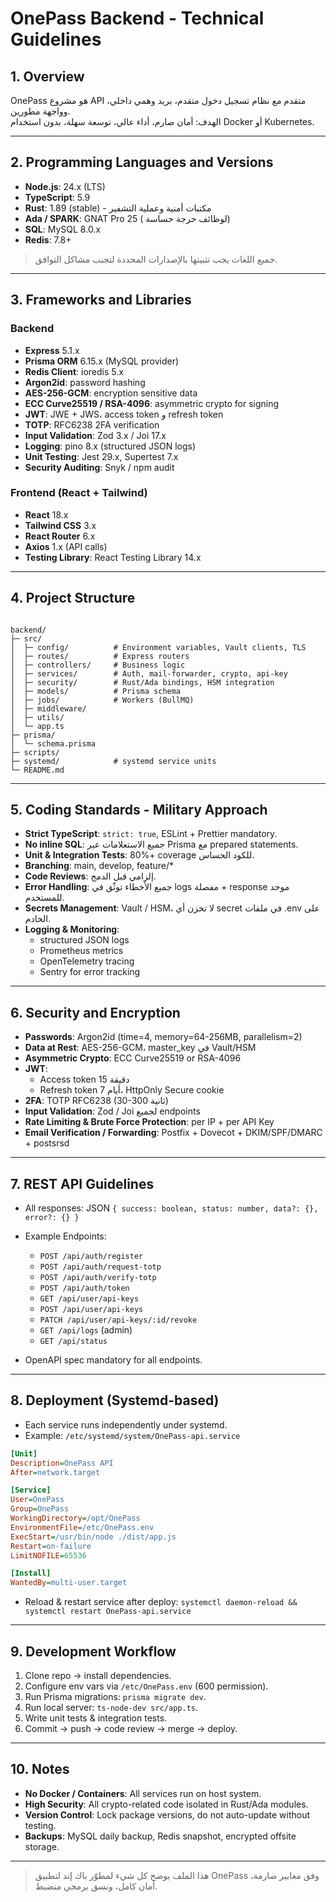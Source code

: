 # OnePass Backend - Technical Guidelines

## 1. Overview
OnePass هو مشروع API متقدم مع نظام تسجيل دخول متقدم، بريد وهمي داخلي، وواجهة مطورين.  
الهدف: أمان صارم، أداء عالي، توسعة سهلة، بدون استخدام Docker أو Kubernetes.  

---

## 2. Programming Languages and Versions
- **Node.js**: 24.x (LTS)  
- **TypeScript**: 5.9  
- **Rust**: 1.89 (stable) - مكتبات أمنية وعملية التشفير  
- **Ada / SPARK**: GNAT Pro 25 ( لوظائف حرجة حساسة)  
- **SQL**: MySQL 8.0.x  
- **Redis**: 7.8+  

> جميع اللغات يجب تثبيتها بالإصدارات المحددة لتجنب مشاكل التوافق.

---

## 3. Frameworks and Libraries
### Backend
- **Express** 5.1.x  
- **Prisma ORM** 6.15.x (MySQL provider)  
- **Redis Client**: ioredis 5.x  
- **Argon2id**: password hashing  
- **AES-256-GCM**: encryption sensitive data  
- **ECC Curve25519 / RSA-4096**: asymmetric crypto for signing  
- **JWT**: JWE + JWS، access token و refresh token  
- **TOTP**: RFC6238 2FA verification  
- **Input Validation**: Zod 3.x / Joi 17.x  
- **Logging**: pino 8.x (structured JSON logs)  
- **Unit Testing**: Jest 29.x, Supertest 7.x  
- **Security Auditing**: Snyk / npm audit  

### Frontend (React + Tailwind)
- **React** 18.x  
- **Tailwind CSS** 3.x  
- **React Router** 6.x  
- **Axios** 1.x (API calls)  
- **Testing Library**: React Testing Library 14.x  

---

## 4. Project Structure
```

backend/
├─ src/
│  ├─ config/          # Environment variables, Vault clients, TLS
│  ├─ routes/          # Express routers
│  ├─ controllers/     # Business logic
│  ├─ services/        # Auth, mail-forwarder, crypto, api-key
│  ├─ security/        # Rust/Ada bindings, HSM integration
│  ├─ models/          # Prisma schema
│  ├─ jobs/            # Workers (BullMQ)
│  ├─ middleware/
│  ├─ utils/
│  └─ app.ts
├─ prisma/
│  └─ schema.prisma
├─ scripts/
├─ systemd/            # systemd service units
└─ README.md

````

---

## 5. Coding Standards - Military Approach
- **Strict TypeScript**: `strict: true`, ESLint + Prettier mandatory.  
- **No inline SQL**: جميع الاستعلامات عبر Prisma مع prepared statements.  
- **Unit & Integration Tests**: 80%+ coverage للكود الحساس.  
- **Branching**: main, develop, feature/*  
- **Code Reviews**: إلزامي قبل الدمج.  
- **Error Handling**: جميع الأخطاء توثّق في logs مفصلة + response موحد للمستخدم.  
- **Secrets Management**: Vault / HSM، لا تخزن أي secret في ملفات .env على الخادم.  
- **Logging & Monitoring**:  
  - structured JSON logs  
  - Prometheus metrics  
  - OpenTelemetry tracing  
  - Sentry for error tracking  

---

## 6. Security and Encryption
- **Passwords**: Argon2id (time=4, memory=64-256MB, parallelism=2)  
- **Data at Rest**: AES-256-GCM، master_key في Vault/HSM  
- **Asymmetric Crypto**: ECC Curve25519 or RSA-4096  
- **JWT**:  
  - Access token 15 دقيقة  
  - Refresh token 7 أيام، HttpOnly Secure cookie  
- **2FA**: TOTP RFC6238 (30-300 ثانية)  
- **Input Validation**: Zod / Joi لجميع endpoints  
- **Rate Limiting & Brute Force Protection**: per IP + per API Key  
- **Email Verification / Forwarding**: Postfix + Dovecot + DKIM/SPF/DMARC + postsrsd  

---

## 7. REST API Guidelines
- All responses: JSON `{ success: boolean, status: number, data?: {}, error?: {} }`  
- Example Endpoints:
  - `POST /api/auth/register`  
  - `POST /api/auth/request-totp`  
  - `POST /api/auth/verify-totp`  
  - `POST /api/auth/token`  
  - `GET /api/user/api-keys`  
  - `POST /api/user/api-keys`  
  - `PATCH /api/user/api-keys/:id/revoke`  
  - `GET /api/logs` (admin)  
  - `GET /api/status`  

- OpenAPI spec mandatory for all endpoints.  

---

## 8. Deployment (Systemd-based)
- Each service runs independently under systemd.  
- Example: `/etc/systemd/system/OnePass-api.service`  
```ini
[Unit]
Description=OnePass API
After=network.target

[Service]
User=OnePass
Group=OnePass
WorkingDirectory=/opt/OnePass
EnvironmentFile=/etc/OnePass.env
ExecStart=/usr/bin/node ./dist/app.js
Restart=on-failure
LimitNOFILE=65536

[Install]
WantedBy=multi-user.target
````

* Reload & restart service after deploy: `systemctl daemon-reload && systemctl restart OnePass-api.service`

---

## 9. Development Workflow

1. Clone repo → install dependencies.
2. Configure env vars via `/etc/OnePass.env` (600 permission).
3. Run Prisma migrations: `prisma migrate dev`.
4. Run local server: `ts-node-dev src/app.ts`.
5. Write unit tests & integration tests.
6. Commit → push → code review → merge → deploy.

---

## 10. Notes

* **No Docker / Containers**: All services run on host system.
* **High Security**: All crypto-related code isolated in Rust/Ada modules.
* **Version Control**: Lock package versions, do not auto-update without testing.
* **Backups**: MySQL daily backup, Redis snapshot, encrypted offsite storage.

---

> هذا الملف يوضح كل شيء لمطوّر باك إند لتطبيق OnePass وفق معايير صارمة، أمان كامل، ونسق برمجي منضبط.
